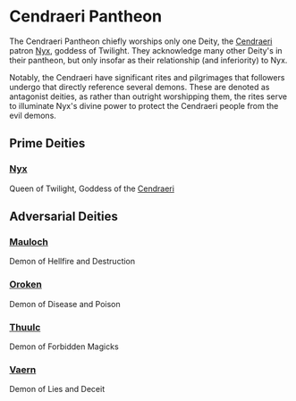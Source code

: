 # Cendraeri Pantheon

The Cendraeri Pantheon chiefly worships only one Deity, the [Cendraeri](../../../Player%20Characters/Ancenstries/The%20People%20of%20Mithrinia/Elf.md#Ash%20Elf%20(Cendraeri)) patron [Nyx](Mithrinian%20Deities/Nyx.md), goddess of Twilight. They acknowledge many other Deity's in their pantheon, but only insofar as their relationship (and inferiority) to Nyx.

Notably, the Cendraeri have significant rites and pilgrimages that followers undergo that directly reference several demons. These are denoted as antagonist deities, as rather than outright worshipping them, the rites serve to illuminate Nyx's divine power to protect the Cendraeri people from the evil demons.

## Prime Deities

### [Nyx](Mithrinian%20Deities/Nyx.md)

Queen of Twilight, Goddess of the [Cendraeri](../../../Player%20Characters/Ancenstries/The%20People%20of%20Mithrinia/Elf.md#Ash%20Elf%20(Cendraeri))

## Adversarial Deities

### [Mauloch](Mithrinian%20Deities/Mauloch.md)

Demon of Hellfire and Destruction

### [Oroken](Mithrinian%20Deities/Oroken.md)

Demon of Disease and Poison

### [Thuulc](Mithrinian%20Deities/Thuulc.md)

Demon of Forbidden Magicks

### [Vaern](Mithrinian%20Deities/Vaern.md)

Demon of Lies and Deceit
